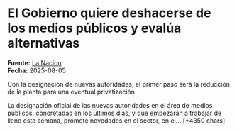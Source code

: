 # El Gobierno quiere deshacerse de los medios públicos y evalúa alternativas

**Fuente:** [La Nacion](https://www.lanacion.com.ar/politica/el-gobierno-quiere-deshacerse-de-los-medios-publicos-y-evalua-alternativas-nid05082025/)  
**Fecha:** 2025-08-05

Con la designación de nuevas autoridades, el primer paso será la reducción de la planta para una eventual privatización

La designación oficial de las nuevas autoridades en el área de medios públicos, concretadas en los últimos días, y que empezarán a trabajar de lleno esta semana, promete novedades en el sector, en el… [+4350 chars]
